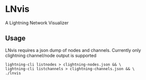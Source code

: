 
# LNvis

A Lightning Network Visualizer

## Usage

LNvis requires a json dump of nodes and channels. Currently only clightning
channel/node output is supported

    lightning-cli listnodes > clightning-nodes.json && \
    lightning-cli listchannels > clightning-channels.json && \
    ./lnvis
